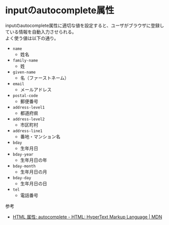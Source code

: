 # inputのautocomplete属性

inputのautocomplete属性に適切な値を設定すると、ユーザがブラウザに登録している情報を自動入力させられる。  
よく使う値は以下の通り。

- `name`
    - 姓名
- `family-name`
    - 姓
- `given-name`
    - 名（ファーストネーム）
- `email`
    - メールアドレス
- `postal-code`
    - 郵便番号
- `address-level1`
    - 都道府県
- `address-level2`
    - 市区町村
- `address-line1`
    - 番地・マンション名
- `bday`
    - 生年月日
- `bday-year`
    - 生年月日の年
- `bday-month`
    - 生年月日の月
- `bday-day`
    - 生年月日の日
- `tel`
    - 電話番号

参考

- [HTML 属性: autocomplete - HTML: HyperText Markup Language | MDN](https://developer.mozilla.org/ja/docs/Web/HTML/Attributes/autocomplete)
